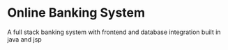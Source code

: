 # Online Banking System

A full stack banking system with frontend and database integration built in java and jsp

